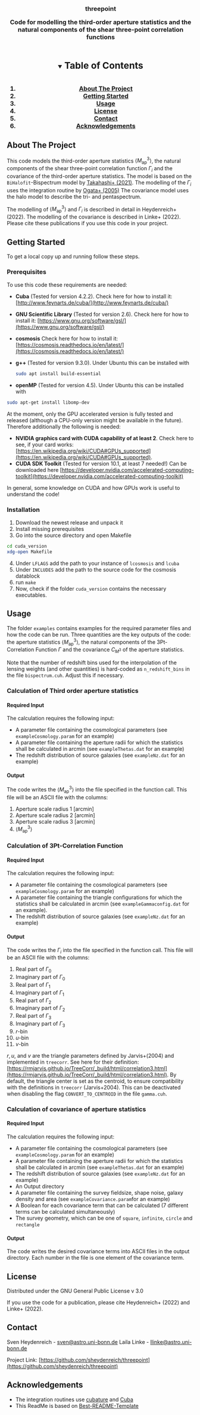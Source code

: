 <!-- PROJECT LOGO -->

<br />

<h3 align="center">threepoint

<p align="center">
    Code for modelling the third-order aperture statistics and the natural components of the shear three-point correlation functions

<!-- TABLE OF CONTENTS -->

<details open="open">
  <summary><h2 style="display: inline-block">Table of Contents</h2></summary>
  <ol>
    <li>
      <a href="#about-the-project">About The Project</a>
    </li>
    <li>
      <a href="#getting-started">Getting Started</a>
    </li>
    <li><a href="#usage">Usage</a></li>
    <li><a href="#license">License</a></li>
    <li><a href="#contact">Contact</a></li>
    <li><a href="#acknowledgements">Acknowledgements</a></li>
  </ol>
</details>

<!-- ABOUT THE PROJECT -->

## About The Project

This code models the third-order aperture statistics $\langle M_\mathrm{ap}^3 \rangle$, the natural components of the shear three-point correlation function $\Gamma_i$ and the covariance of the third-order aperture statistics. The model is based on the `BiHalofit`-Bispectrum model by [Takahashi+ (2021)](https://ui.adsabs.harvard.edu/abs/2020ApJ...895..113T/abstract). The modelling of the $\Gamma_i$ uses the integration routine by [Ogata+ (2005)](https://www.kurims.kyoto-u.ac.jp/~prims/pdf/41-4/41-4-40.pdf) The covariance model uses the halo model to describe the tri- and pentaspectrum.

The modelling of $\langle M_\mathrm{ap}^3 \rangle$ and $\Gamma_i$ is described in detail in Heydenreich+ (2022). The modelling of the covariance is described in Linke+ (2022). Please cite these publications if you use this code in your project.

<!-- GETTING STARTED -->

## Getting Started

To get a local copy up and running follow these steps.

### Prerequisites

To use this code these requirements are needed:

* **Cuba** (Tested for version 4.2.2). Check here for how to install it: [http://www.feynarts.de/cuba/](http://www.feynarts.de/cuba/)
* **GNU Scientific Library** (Tested for version 2.6). Check here for how to install it: [https://www.gnu.org/software/gsl/](https://www.gnu.org/software/gsl/)
* **cosmosis** Check here for how to install it: [https://cosmosis.readthedocs.io/en/latest/](https://cosmosis.readthedocs.io/en/latest/)
* **g++** (Tested for version 9.3.0).
  Under Ubuntu this can be installed with

  ```sh
  sudo apt install build-essential
  ```
* **openMP** (Tested for version 4.5). Under Ubuntu this can be installed with

```sh
sudo apt-get install libomp-dev
```

At the moment, only the GPU accelerated version is fully tested and released (although a CPU-only version might be available in the future). Therefore  additionally the following is needed:

* **NVIDIA graphics card with CUDA capability of at least 2**. Check here to see, if your card works: [https://en.wikipedia.org/wiki/CUDA#GPUs_supported](https://en.wikipedia.org/wiki/CUDA#GPUs_supported).
* **CUDA SDK Toolkit** (Tested for version 10.1, at least 7 needed!)
  Can be downloaded here [https://developer.nvidia.com/accelerated-computing-toolkit](https://developer.nvidia.com/accelerated-computing-toolkit)

In general, some knowledge on CUDA and how GPUs work is useful to understand the code!

### Installation

1. Download the newest release and unpack it
2. Install missing prerequisites
3. Go into the source directory and open Makefile

```sh
cd cuda_version
xdg-open Makefile
```

4. Under `LFLAGS` add the path to your instance of `lcosmosis` and `lcuba`
5. Under `INCLUDES` add the path to the source code for the cosmosis datablock
6. run `make`
7. Now, check if the folder `cuda_version` contains the necessary executables.

<!-- USAGE EXAMPLES -->

## Usage

The folder `examples` contains examples for the required parameter files and how the code can be run. Three quantities are the key outputs of the code: the aperture statistics $\langle M_\mathrm{ap}^3\rangle$, the natural components of the 3Pt-Correlation Function $\Gamma$ and the covariance $C_{M^3}$ of the aperture statistics.

Note that the number of redshift bins used for the interpolation of the lensing weights (and other quantities) is hard-coded as `n_redshift_bins` in the file `bispectrum.cuh`. Adjust this if necessary.

### Calculation of Third order aperture statistics

#### Required Input

The calculation requires the following input:

* A parameter file containing the cosmological parameters (see `exampleCosmology.param` for an example)
* A parameter file containing the aperture radii for which the statistics shall be calculated in arcmin (see `exampleThetas.dat` for an example)
* The redshift distribution of source galaxies (see `exampleNz.dat` for an example)

#### Output

The code writes the $\langle M_\mathrm{ap}^3\rangle$ into the file specified in the function call. This file will be an ASCII file with the columns:

1. Aperture scale radius 1 [arcmin]
2. Aperture scale radius 2 [arcmin]
3. Aperture scale radius 3 [arcmin]
4. $\langle M_\mathrm{ap}^3\rangle$

### Calculation of 3Pt-Correlation Function

#### Required Input

The calculation requires the following input:

* A parameter file containing the cosmological parameters (see `exampleCosmology.param` for an example)
* A parameter file containing the triangle configurations for which the statistics shall be calculated in arcmin (see `exampleGammaconfig.dat` for an example).
* The redshift distribution of source galaxies (see `exampleNz.dat` for an example)

#### Output

The code writes the $\Gamma_i$ into the file specified in the function call. This file will be an ASCII file with the columns:

1. Real part of $\Gamma_0$
2. Imaginary part of $\Gamma_0$
3. Real part of $\Gamma_1$
4. Imaginary part of $\Gamma_1$
5. Real part of $\Gamma_2$
6. Imaginary part of $\Gamma_2$
7. Real part of $\Gamma_3$
8. Imaginary part of $\Gamma_3$
9. $r$-bin
10. $u$-bin
11. $v$-bin

$r, u,$ and $v$ are the triangle parameters defined by Jarvis+(2004) and implemented in `treecorr`. See here for their definition: [https://rmjarvis.github.io/TreeCorr/_build/html/correlation3.html](https://rmjarvis.github.io/TreeCorr/_build/html/correlation3.html).
By default, the triangle center is set as the centroid, to ensure compatibility with the definitions in `treecorr` (Jarvis+2004). This can be deactivated when disabling the flag `CONVERT_TO_CENTROID` in the file `gamma.cuh`.


### Calculation of covariance of aperture statistics

#### Required Input

The calculation requires the following input:

* A parameter file containing the cosmological parameters (see `exampleCosmology.param` for an example)
* A parameter file containing the aperture radii for which the statistics shall be calculated in arcmin (see `exampleThetas.dat` for an example)
* The redshift distribution of source galaxies (see `exampleNz.dat` for an example)
* An Output directory
* A parameter file containing the survey fieldsize, shape noise, galaxy density and area (see `exampleCovariance.param`for an example)
* A Boolean for each covariance term that can be calculated (7 different terms can be calculated simultaneously)
* The survey geometry, which can be  one of `square`, `infinite`, `circle` and `rectangle`

#### Output

The code writes the desired covariance terms into ASCII files in the output directory. Each number in the file is one element of the covariance term. 

<!-- LICENSE -->

## License

Distributed under the GNU General Public License v 3.0

If you use the code for a publication, please cite Heydenreich+ (2022) and Linke+ (2022).

<!-- CONTACT -->

## Contact

Sven Heydenreich - [sven@astro.uni-bonn.de](mailto:sven@astro.uni-bonn.de)
Laila Linke -  [llinke@astro.uni-bonn.de](mailto:llinke@astro.uni-bonn.de)




Project Link: [https://github.com/sheydenreich/threepoint](https://github.com/sheydenreich/threepoint)

<!-- ACKNOWLEDGEMENTS -->

## Acknowledgements

* The integration routines use [cubature](https://github.com/stevengj/cubature) and [Cuba](http://www.feynarts.de/cuba/)
* This ReadMe is based on [Best-README-Template](https://github.com/othneildrew/Best-README-Template)
